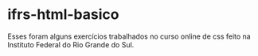 # ifrs-html-basico


Esses foram alguns exercícios trabalhados no curso online de css feito na Instituto Federal do Rio Grande do Sul.
